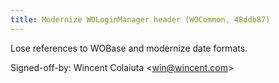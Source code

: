 ```yaml
---
title: Modernize WOLoginManager header (WOCommon, 48ddb87)
---
```


Lose references to WOBase and modernize date formats.

Signed-off-by: Wincent Colaiuta &lt;win@wincent.com&gt;
